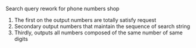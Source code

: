 Search query rework for phone numbers shop
1. The first on the output numbers are totally satisfy request
2. Secondary output numbers that maintain the sequence of search string
3. Thirdly, outputs all numbers composed of the same number of same digits